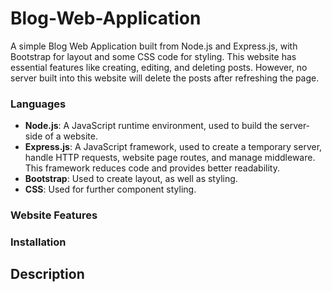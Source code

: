 # Blog-Web-Application

A simple Blog Web Application built from Node.js and Express.js, with Bootstrap for layout and some CSS code for styling. This website has essential features like creating, editing, and deleting posts. However, no server built into this website will delete the posts after refreshing the page.

### Languages
* **Node.js**: A JavaScript runtime environment, used to build the server-side of a website.<br/>
* **Express.js**: A JavaScript framework, used to create a temporary server, handle HTTP requests, website page routes, and manage middleware. This framework reduces code and provides better readability.<br/>
* **Bootstrap**: Used to create layout, as well as styling.<br/>
* **CSS**: Used for further component styling.<br/>

### Website Features


### Installation

## Description
